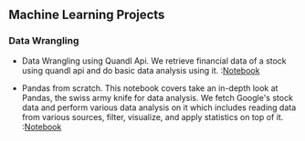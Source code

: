 ## Machine Learning Projects
### Data Wrangling
- Data Wrangling using Quandl Api. We retrieve financial data of a stock using quandl api and do basic data analysis using it. :[Notebook](data_wrangling\api\data_wrangling_using_api.ipynb) 

- Pandas from scratch. This notebook covers take an in-depth look at Pandas, the swiss army knife for data analysis. We fetch Google's stock data and perform various data analysis on it which includes reading data from various sources, filter, visualize, and apply statistics on top of it. :[Notebook](data_wrangling\pandas\pandas_handson.ipynb)